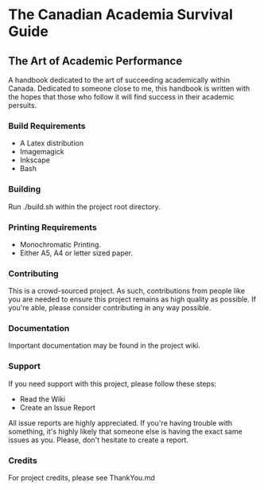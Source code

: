 # The Canadian Academia Survival Guide
## The Art of Academic Performance

A handbook dedicated to the art of succeeding academically within Canada.
Dedicated to someone close to me, this handbook is written with the hopes that
those who follow it will find success in their academic persuits. 

### Build Requirements

* A Latex distribution
* Imagemagick
* Inkscape
* Bash

### Building

Run ./build.sh within the project root directory. 

### Printing Requirements

* Monochromatic Printing. 
* Either A5, A4 or letter sized paper. 

### Contributing

This is a crowd-sourced project. As such, contributions from people like you are
needed to ensure this project remains as high quality as possible. If you're 
able, please consider contributing in any way possible. 

### Documentation

Important documentation may be found in the project wiki.

### Support

If you need support with this project, please follow these steps:

* Read the Wiki
* Create an Issue Report

All issue reports are highly appreciated. If you're having trouble with
something, it's highly likely that someone else is having the exact same issues
as you. Please, don't hesitate to create a report. 

### Credits

For project credits, please see ThankYou.md
